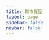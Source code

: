```yaml
---
title: 都市履歴
layout: page
sidebar: false
navbar: false
---
```


<script setup>
import Earth from './Earth.vue'
</script>

<Earth />

<style>
.VPLocalNav {
  display: none;
}
</style>
